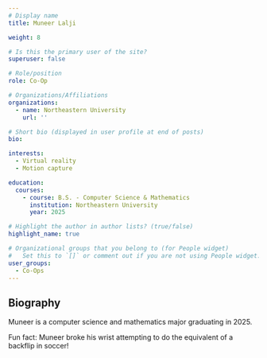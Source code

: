 ```yaml
---
# Display name
title: Muneer Lalji

weight: 8

# Is this the primary user of the site?
superuser: false

# Role/position
role: Co-Op

# Organizations/Affiliations
organizations:
  - name: Northeastern University
    url: ''

# Short bio (displayed in user profile at end of posts)
bio:

interests:
  - Virtual reality
  - Motion capture

education:
  courses:
    - course: B.S. - Computer Science & Mathematics
      institution: Northeastern University
      year: 2025

# Highlight the author in author lists? (true/false)
highlight_name: true

# Organizational groups that you belong to (for People widget)
#   Set this to `[]` or comment out if you are not using People widget.
user_groups:
  - Co-Ops
---
```


## Biography

Muneer is a computer science and mathematics major graduating in 2025.

Fun fact: Muneer broke his wrist attempting to do the equivalent of a backflip in soccer!